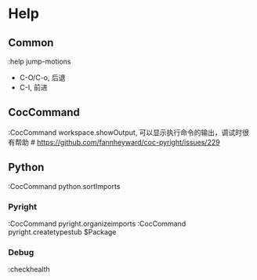 # Help

## Common

:help jump-motions
- C-O/C-o, 后退
- C-I, 前进

## CocCommand
:CocCommand workspace.showOutput, 可以显示执行命令的输出，调试时很有帮助  # https://github.com/fannheyward/coc-pyright/issues/229

## Python

:CocCommand python.sortImports

### Pyright

:CocCommand pyright.organizeimports
:CocCommand pyright.createtypestub $Package

### Debug

:checkhealth
